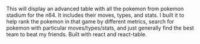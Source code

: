 This will display an advanced table with all the pokemon from pokemon stadium for the n64. It includes their moves, types, and stats. I built it to help rank the pokemon in that game by different metrics, search for pokemon with particular moves/types/stats, and just generally find the best team to beat my friends. Built with react and react-table.
